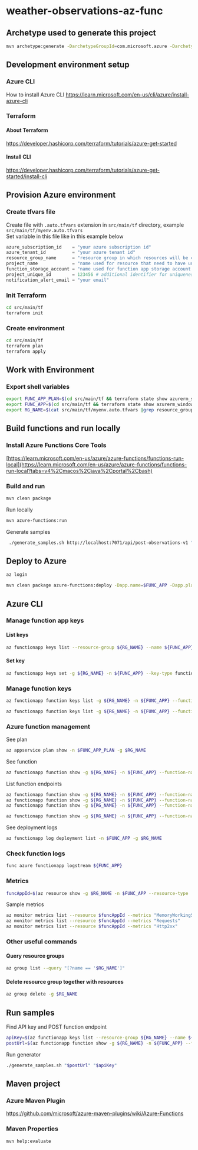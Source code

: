 # weather-observations-az-func

## Archetype used to generate this project
```bash
mvn archetype:generate -DarchetypeGroupId=com.microsoft.azure -DarchetypeArtifactId=azure-functions-archetype -DjavaVersion=11
```

## Development environment setup

### Azure CLI
How to install Azure CLI https://learn.microsoft.com/en-us/cli/azure/install-azure-cli

### Terraform
#### About Terraform
https://developer.hashicorp.com/terraform/tutorials/azure-get-started
#### Install CLI
https://developer.hashicorp.com/terraform/tutorials/azure-get-started/install-cli  

## Provision Azure environment
### Create tfvars file
Create file with `.auto.tfvars` extension in `src/main/tf` directory, example `src/main/tf/myenv.auto.tfvars`  
Set variable in this file like in this example below
```terraform
azure_subscription_id    = "your azure subscription id"
azure_tenant_id          = "your azure tenant id"
resource_group_name      = "resource group in which resources will be created"
project_name             = "name used for resource that need to have unique name"
function_storage_account = "name used for function app storage account that need to have unique name"
project_unique_id        = 123456 # additional identifier for uniqueness
notification_alert_email = "your email"
```
### Init Terraform
```bash
cd src/main/tf
terraform init
```

### Create environment
```bash
cd src/main/tf
terraform plan
terraform apply
```

## Work with Environment
### Export shell variables
```bash
export FUNC_APP_PLAN=$(cd src/main/tf && terraform state show azurerm_service_plan.this |grep name |grep -v resource_group_name |grep -v sku_name |cut -d "=" -f2 |xargs |tr -d '[:space:]')
export FUNC_APP=$(cd src/main/tf && terraform state show azurerm_windows_function_app.this |grep name |grep -v hostname |grep -v resource_group_name |grep -v storage_account_name |head -n1 |cut -d "=" -f2 |xargs |tr -d '[:space:]')
export RG_NAME=$(cat src/main/tf/myenv.auto.tfvars |grep resource_group_name |cut -d "=" -f2 |xargs |tr -d '[:space:]')
```

## Build functions and run locally
### Install Azure Functions Core Tools
[https://learn.microsoft.com/en-us/azure/azure-functions/functions-run-local](https://learn.microsoft.com/en-us/azure/azure-functions/functions-run-local?tabs=v4%2Cmacos%2Cjava%2Cportal%2Cbash)
### Build and run
```bash
mvn clean package
```
Run locally  
```bash
mvn azure-functions:run
```
Generate samples  
```bash
 ./generate_samples.sh http://localhost:7071/api/post-observations-v1 "ignore"
```

## Deploy to Azure
```bash
az login
```
```bash
mvn clean package azure-functions:deploy -Dapp.name=$FUNC_APP -Dapp.plan.name=$FUNC_APP_PLAN -Dapp.resource.group=$RG_NAME
```

## Azure CLI
### Manage function app keys
#### List keys
```bash
az functionapp keys list --resource-group ${RG_NAME} --name ${FUNC_APP}
```
#### Set key
```bash
az functionapp keys set -g ${RG_NAME} -n ${FUNC_APP} --key-type functionKeys --key-name MyKeyName --key-value MyKeyValue
```
### Manage function keys
```bash
az functionapp function keys list -g ${RG_NAME} -n ${FUNC_APP} --function-name get-latest-observations-v1
```
```bash
az functionapp function keys list -g ${RG_NAME} -n ${FUNC_APP} --function-name post-observations-v1
```

### Azure function management
See plan  
```bash
az appservice plan show -n $FUNC_APP_PLAN -g $RG_NAME
```

See function  
```bash
az functionapp function show -g ${RG_NAME} -n ${FUNC_APP} --function-name get-latest-observations-v1
```
List function endpoints  
```bash
az functionapp function show -g ${RG_NAME} -n ${FUNC_APP} --function-name get-latest-observations-v1 |jq -r '.invokeUrlTemplate'
az functionapp function show -g ${RG_NAME} -n ${FUNC_APP} --function-name get-latest-observation-v1 |jq -r '.invokeUrlTemplate'
az functionapp function show -g ${RG_NAME} -n ${FUNC_APP} --function-name get-extremes-v1 |jq -r '.invokeUrlTemplate'
```
```bash
az functionapp function show -g ${RG_NAME} -n ${FUNC_APP} --function-name post-observations-v1
```

See deployment logs  
```bash
az functionapp log deployment list -n $FUNC_APP -g $RG_NAME
```

### Check function logs
```bash
func azure functionapp logstream ${FUNC_APP}
```

### Metrics
```bash
funcAppId=$(az resource show -g $RG_NAME -n $FUNC_APP --resource-type 'Microsoft.Web/sites' |jq -r '.id')
```
Sample metrics  
```bash
az monitor metrics list --resource $funcAppId --metrics "MemoryWorkingSet"
az monitor metrics list --resource $funcAppId --metrics "Requests"
az monitor metrics list --resource $funcAppId --metrics "Http2xx"
```

### Other useful commands
#### Query resource groups
```bash
az group list --query "[?name == '$RG_NAME']"
```

#### Delete resource group together with resources
```bash
az group delete -g $RG_NAME
```

## Run samples
Find API key and POST function endpoint
```bash
apiKey=$(az functionapp keys list --resource-group ${RG_NAME} --name ${FUNC_APP} |jq -r '.functionKeys.default')
postUrl=$(az functionapp function show -g ${RG_NAME} -n ${FUNC_APP} --function-name post-observations-v1 |jq -r '.invokeUrlTemplate')
```
Run generator
```bash
./generate_samples.sh "$postUrl" "$apiKey"
```

## Maven project
### Azure Maven Plugin
https://github.com/microsoft/azure-maven-plugins/wiki/Azure-Functions
### Maven Properties
```bash
mvn help:evaluate
```

